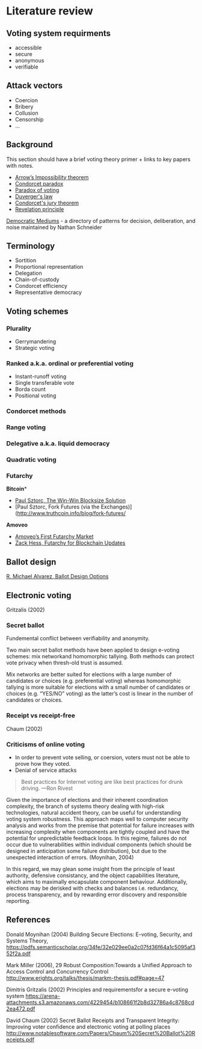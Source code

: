 # Literature review

## Voting system requirments

- accessible
- secure
- anonymous
- verifiable

## Attack vectors

- Coercion
- Bribery
- Collusion
- Censorship
- ...

## Background

This section should have a brief voting theory primer + links to key papers with notes.

- [Arrow’s Impossibility theorem](https://en.wikipedia.org/wiki/Arrow%27s_impossibility_theorem)
- [Condorcet paradox](https://en.wikipedia.org/wiki/Condorcet_paradox)
- [Paradox of voting](https://en.wikipedia.org/wiki/Paradox_of_voting)
- [Duverger's law](https://en.wikipedia.org/wiki/Duverger%27s_law)
- [Condorcet's jury theorem](https://en.wikipedia.org/wiki/Condorcet%27s_jury_theorem)
- [Revelation principle](https://en.wikipedia.org/wiki/Revelation_principle)

[Democratic Mediums](https://medlabboulder.gitlab.io/democraticmediums/) - a directory of patterns for decision, deliberation, and noise maintained by Nathan Schneider


## Terminology

- Sortition
- Proportional representation
- Delegation
- Chain-of-custody
- Condorcet efficiency
- Representative democracy

## Voting schemes

### Plurality

  - Gerrymandering
  - Strategic voting

### Ranked a.k.a. ordinal or preferential voting

  - Instant-runoff voting
  - Single transferable vote
  - Borda count
  - Positional voting

### Condorcet methods

### Range voting

### Delegative a.k.a. liquid democracy

### Quadratic voting

### Futarchy

**Bitcoin***

- [Paul Sztorc, The Win-Win Blocksize Solution](http://www.truthcoin.info/blog/win-win-blocksize/)
- [Paul Sztorc, Fork Futures (via the Exchanges)](http://www.truthcoin.info/blog/fork-futures/

**Amoveo**
- [Amoveo’s First Futarchy Market](https://medium.com/@tallakt/amoveos-first-futarchy-market-233d01b9fe53)
- [Zack Hess, Futarchy for Blockchain Updates](https://github.com/zack-bitcoin/amoveo/blob/master/docs/design/futarchy_for_blockchain_updates.md)

## Ballot design

[R. Michael Alvarez, Ballot Design Options](http://vote.caltech.edu/working-papers/4)


## Electronic voting

Gritzalis (2002)

### Secret ballot

Fundemental conflict between verifiability and anonymity.

Two main secret ballot methods have been applied to design e-voting schemes: mix networkand homomorphic tallying. Both methods can protect vote privacy when thresh-old trust is assumed.

Mix networks are better suited for elections with a large number of candidates or choices (e.g. preferential voting) whereas homomorphic tallying is more suitable for elections with a small number of candidates or choices (e.g. “YES/NO” voting) as the latter’s cost is linear in the number of candidates or choices.


### Receipt vs receipt-free

Chaum (2002)

### Criticisms of online voting

- In order to prevent vote selling, or coersion, voters must not be able to prove how they voted.
- Denial of service attacks

> Best practices for Internet voting are like best practices for drunk driving. —Ron Rivest

Given the importance of elections and their inherent coordination complexity, the branch of systems theory dealing with high-risk technologies, natural accident theory, can be useful for understanding voting system robustness. This approach maps well to computer security analysis and works from the premise that potential for failure increases with increasing complexity when components are tightly coupled and have the potential for unpredictable feedback loops. In this regime, failures do not occur due to vulnerabilities within individual components (which should be designed in anticipation some failure distribution), but due to the unexpected interaction of errors. (Moynihan, 2004)

In this regard, we may glean some insight from the principle of least authority, defensive consistancy, and the object capabilities literature, which aims to maximally encapsulate component behaviour. Additionally, elections may be derisked with checks and balances i.e. redundancy, process transparency, and by rewarding error discovery and responsible reporting.


## References

Donald Moynihan (2004)
Building Secure Elections: E-voting, Security, and Systems Theory,
https://pdfs.semanticscholar.org/34fe/32e029ee0a2c07fd36f64a1c5095af352f2a.pdf

Mark Miller (2006), 29
Robust Composition:Towards a Unified Approach to Access Control and Concurrency Control
http://www.erights.org/talks/thesis/markm-thesis.pdf#page=47

Dimitris Gritzalis (2002)
Principles and requirementsfor a secure e-voting system
https://arena-attachments.s3.amazonaws.com/4229454/b108661f2b8d32786a4c8768cd2ea472.pdf

David Chaum (2002)
Secret Ballot Receipts and Transparent Integrity: Improving voter confidence and electronic voting at polling places
http://www.notablesoftware.com/Papers/Chaum%20Secret%20Ballot%20Receipts.pdf
